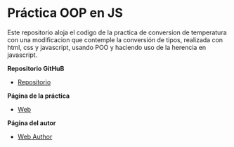 # Práctica OOP en JS

Este repositorio aloja el codigo de la practica de conversion de temperatura con una modificacion que contemple la conversión de tipos, realizada con html, css y javascript, usando POO y haciendo uso de la herencia en javascript.


**Repositorio GitHuB**

* [Repositorio](https://github.com/ajyanreyu/object-oriented-programming-in-js-norbertoalbano)

**Página de la práctica**

* [Web](http://ajyanreyu.github.io/object-oriented-programming-in-js-norbertoalbano)

**Página del autor**

* [Web Author](http://ajyanreyu.github.io/)
